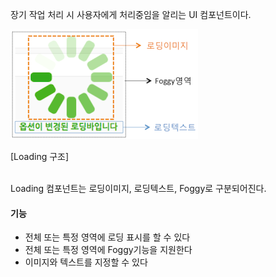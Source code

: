 장기 작업 처리 시 사용자에게 처리중임을 알리는 UI 컴포넌트이다.

![](Loading.png "")

[Loading 구조]

<br> 
Loading 컴포넌트는 로딩이미지, 로딩텍스트, Foggy로 구분되어진다.


#### 기능
* 전체 또는 특정 영역에 로딩 표시를 할 수 있다
* 전체 또는 특정 영역에 Foggy기능을 지원한다
* 이미지와 텍스트를 지정할 수 있다
